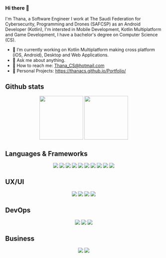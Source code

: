 ### Hi there 👋

I'm Thana, a Software Engineer I work at The Saudi Federation for Cybersecurity, Programming and Drones (SAFCSP) as an Android Developer (Kotlin), I'm intersted in Mobile Development, Kotlin Multiplatform and Game Development, I have a bachelor's degree on Computer Science (CS). 

- 🌱 I’m currently working on Kotlin Multiplatform making cross platform (iOS, Android), Desktop and Web Applications.
- 💬 Ask me about anything.
- 💌 How to reach me: Thana_CS@hotmail.com
- 🌆  Personal Projects: https://thanacs.github.io/Portfolio/

## Github stats

<p align="center">
  <img height="140px" src="https://denvercoder1-github-readme-stats.vercel.app/api/?username=ThanaCS&show_icons=true&count_private=true&theme=dark&hide=contribs,issues"/>
  <img height="140px" src="https://github-readme-stats.vercel.app/api/top-langs/?username=ThanaCS&langs_count=9&layout=compact&theme=dark"/>
</p>

## Languages & Frameworks

<p align="center">
  <img src="https://img.shields.io/badge/-Kotlin-f54254?style=flat&logo=Kotlin&logoColor=white"/>
  <img src="https://img.shields.io/badge/-Android-f542a4?style=flat&logo=Android&logoColor=white"/>
  <img src="https://img.shields.io/badge/-Java-e942f5?style=flat&logo=Java&logoColor=white"/>
  <img src="https://img.shields.io/badge/-python-7242f5?style=flat&logo=python&logoColor=white"/>
  <img src="https://img.shields.io/badge/-Unity-4284f5?style=flat&logo=Unity&logoColor=white"/>
  <img src="https://img.shields.io/badge/-VSCode-%23007ACC?style=flat-square&logo=visual-studio-code"/>
  <img src="http://img.shields.io/badge/-NodeJS-6EBF20?style=flat&logo=node.js&logoColor=white"/>
  <img src="https://img.shields.io/badge/-C%20Sharp-239120?style=flat&logo=c-sharp&logoColor=white"/>
  <img src="https://img.shields.io/badge/-Swift-f59c42?style=flat&logo=Swift&logoColor=white"/>
  <img src="https://img.shields.io/badge/-HTML5-E34F26?style=flat&logo=html5&logoColor=white"/>
</p>

## UX/UI

<p align="center">
  <img src="https://img.shields.io/badge/-Figma-f54254?style=flat&logo=figma&logoColor=white"/>
  <img src="https://img.shields.io/badge/-Photoshop-f542a4?style=flat&logo=adobe-photoshop&logoColor=white"/>
  <img src="https://img.shields.io/badge/-Illustrator-e942f5?style=flat&logo=adobe-illustrator&logoColor=white"/>
  <img src="https://img.shields.io/badge/-Gimp-7242f5?style=flat&logo=gimp&logoColor=white"/>
</p>

## DevOps

<p align="center">
  <img src="https://img.shields.io/badge/-Git-426ff5?style=flat&logo=git&logoColor=white"/>
  <img src="https://img.shields.io/badge/-Github-1c3375?style=flat&logo=github&logoColor=white"/>
  <img src="https://img.shields.io/badge/-Azure-181717?style=flat&logo=Azure-devops&logoColor=white"/>
</p>

## Business
<p align="center">
  <img src="https://img.shields.io/badge/-Trello-0079BF?style=flat&logo=trello&logoColor=white"/>
  <img src="https://img.shields.io/badge/-Slack-4A154B?style=flat&logo=slack&logoColor=white"/>
</p>


